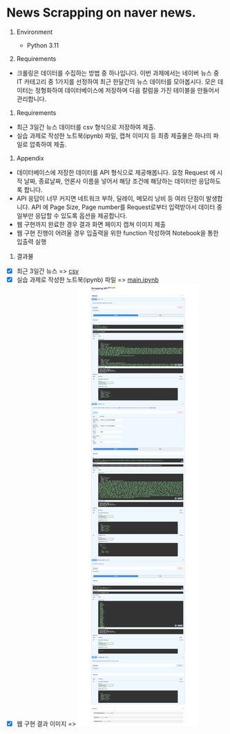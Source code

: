 # News Scrapping on naver news.

1. Environment
    - Python 3.11

1. Requirements
* 크롤링은 데이터를 수집하는 방법 중 하나입니다. 이번 과제에서는 네이버 뉴스 중 IT 카테고리 중 1가지를 선정하여 최근 한달간의 뉴스 데이터를 모아봅시다. 모은 데이터는 정형화하여 데이터베이스에 저장하며 다음 칼럼을 가진 테이블을 만들어서 관리합니다.

1. Requirements
- 최근 3일간 뉴스 데이터를 csv 형식으로 저장하여 제출.
- 실습 과제로 작성한 노트북(ipynb) 파일, 캡쳐 이미지 등 최종 제출물은 하나의 파일로 압축하여 제출.

1. Appendix
- 데이터베이스에 저장한 데이터를 API 형식으로 제공해봅니다. 요청 Request 에 시작 날짜, 종료날짜, 언론사 이름을 넣어서 해당 조건에 해당하는 데이터만 응답하도록 합니다.
- API 응답이 너무 커지면 네트워크 부하, 딜레이, 메모리 낭비 등 여러 단점이 발생합니다. API 에 Page Size, Page number를 Request로부터 입력받아서 데이터 중 일부만 응답할 수 있도록 옵션을 제공합니다.
- 웹 구현까지 완료한 경우 결과 화면 페이지 캡쳐 이미지 제출
- 웹 구현 진행이 어려울 경우 입출력을 위한 function 작성하여 Notebook을 통한 입출력 실행

1. 결과물
-[x] 최근 3일간 뉴스 => [csv](result_from_20240115_end_20240117.csv)
-[x] 실습 과제로 작성한 노트북(ipynb) 파일 => [main.ipynb](main.ipynb)
-[x] 웹 구현 결과 이미지 => ![](res.jpeg)